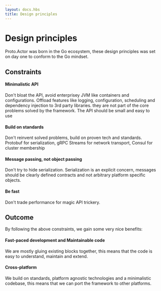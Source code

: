 ```yaml
---
layout: docs.hbs
title: Design principles
---
```


# Design principles

Proto.Actor was born in the Go ecosystem, these design principles was set on day one to conform to the Go mindset.

## Constraints

####  Minimalistic API
Don't bloat the API, avoid enterprisey JVM like containers and configurations.
Offload features like logging, configuration, scheduling and dependency injection to 3rd party libraries. they are not part of the core problems solved by the framework.
The API should be small and easy to use

####  Build on standards
Don't reinvent solved problems, build on proven tech and standards.
Protobuf for serialization, gRPC Streams for network transport, Consul for cluster membership

####  Message passing, not object passing
Don't try to hide serialization. 
Serialization is an explicit concern, messages should be clearly defined contracts and not arbitrary platform specific objects.

####  Be fast
Don't trade performance for magic API trickery.

## Outcome

By following the above constraints, we gain some very nice benefits:

####  Fast-paced development and Maintainable code
We are mostly gluing existing blocks together, this means that the code is easy to understand, maintain and extend.

####  Cross-platform
We build on standards, platform agnostic technologies and a minimalistic codebase, this means that we can port the framework to other platforms.
